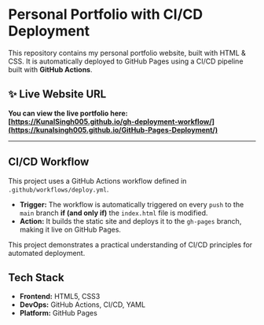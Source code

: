 # Personal Portfolio with CI/CD Deployment

This repository contains my personal portfolio website, built with HTML & CSS. It is automatically deployed to GitHub Pages using a CI/CD pipeline built with **GitHub Actions**.

## ✨ Live Website URL

**You can view the live portfolio here:**
**[https://KunalSingh005.github.io/gh-deployment-workflow/](https://kunalsingh005.github.io/GitHub-Pages-Deployment/)**

---

## CI/CD Workflow

This project uses a GitHub Actions workflow defined in `.github/workflows/deploy.yml`.

* **Trigger:** The workflow is automatically triggered on every `push` to the `main` branch **if (and only if)** the `index.html` file is modified.
* **Action:** It builds the static site and deploys it to the `gh-pages` branch, making it live on GitHub Pages.

This project demonstrates a practical understanding of CI/CD principles for automated deployment.

## Tech Stack

* **Frontend:** HTML5, CSS3
* **DevOps:** GitHub Actions, CI/CD, YAML
* **Platform:** GitHub Pages
